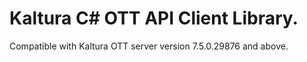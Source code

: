 # Kaltura C# OTT API Client Library.
Compatible with Kaltura OTT server version 7.5.0.29876 and above.
